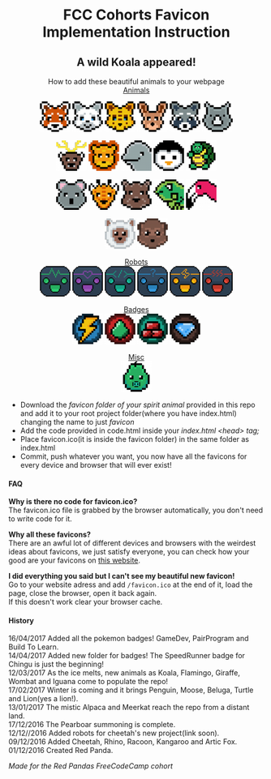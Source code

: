 <h1 align="center">FCC Cohorts Favicon Implementation Instruction</h1>
<h2 align="center">A wild Koala appeared!</h2>
<p align="center">How to add these beautiful animals to your webpage<br>
<a href="./animals">Animals</a><br></p>

<p align="center">
<img src="./animals/red-panda/apple-touch-icon-60x60.png" title="Red Panda" alt="Red Panda">
<img src="./animals/artic-fox/apple-touch-icon-60x60.png" title="Artic Fox" alt="Artic Fox">
<img src="./animals/cheetah/apple-touch-icon-60x60.png" title="Cheetah" alt="Cheetah">
<img src="./animals/kangaroo/apple-touch-icon-60x60.png" title="Kangaroo" alt="Kangaroo">
<img src="./animals/racoon/apple-touch-icon-60x60.png" title="Racoon" alt="Racoon">
<img src="./animals/rhino/apple-touch-icon-60x60.png" title="Rhino" alt="Rhino"><br></p>
<p align="center">
<img src="./animals/moose/apple-touch-icon-60x60.png" title="Moose" alt="Moose">
<img src="./animals/lion/apple-touch-icon-60x60.png" title="Lion" alt="Lion">
<img src="./animals/beluga/apple-touch-icon-60x60.png" title="Beluga" alt="Beluga">
<img src="./animals/penguin/apple-touch-icon-60x60.png" title="Penguin" alt="Penguin">
<img src="./animals/turtle/apple-touch-icon-60x60.png" title="Turtle" alt="Turtle"><br></p>
<p align="center">
<img src="./animals/koala/apple-touch-icon-60x60.png" title="Koala" alt="Koala">
<img src="./animals/giraffe/apple-touch-icon-60x60.png" title="Giraffe" alt="Giraffe">
<img src="./animals/wombat/apple-touch-icon-60x60.png" title="Wombat" alt="Wombat">
<img src="./animals/iguana/apple-touch-icon-60x60.png" title="Iguana" alt="Iguana">
<img src="./animals/flamingo/apple-touch-icon-60x60.png" title="Flamingo" alt="Flamingo"><br></p>
<p align="center">
<img src="./animals/alpaca/apple-touch-icon-60x60.png" title="Alpaca" alt="Alpaca">
<img src="./animals/meerkat/apple-touch-icon-60x60.png" title="Meerkat" alt="Meerkat"><br></p>
<p align="center">
<a href="./robots">Robots</a><br>
<img src="./robots/chat-robot-life/apple-touch-icon-60x60.png" title="Happy Robot" alt="Happy Robot">
<img src="./robots/chat-robot-love/apple-touch-icon-60x60.png" title="Love Robot" alt="Love Robot">
<img src="./robots/chat-robot-coder/apple-touch-icon-60x60.png" title="WebDev Robot" alt="WebDev Robot">
<img src="./robots/chat-robot-genie/apple-touch-icon-60x60.png" title="Genie Robot" alt="Genie Robot">
<img src="./robots/chat-robot-flash/apple-touch-icon-60x60.png" title="Flash Robot" alt="Flash Robot">
<img src="./robots/chat-robot-angry/apple-touch-icon-60x60.png" title="Angry Robot" alt="Angry Robot"><br></p>
<p align="center">
<a href="./misc">Badges</a><br>
<img src="./badges/speedrunner-badge/apple-touch-icon-60x60.png" title="Speedrunner Badge" alt="Badge for the speedrunner challenge">
<img src="./badges/pairprogram-badge/apple-touch-icon-60x60.png" title="PairProgramBadge" alt="Badge for the pairprogramming buddies">
<img src="./badges/buildtolearn-badge/apple-touch-icon-60x60.png" title="BuildToLearnBadge" alt="Badge for the build-to-learn challenge">
<img src="./badges/gamedev-badge/apple-touch-icon-60x60.png" title="GameDevBadge" alt="Badge for the gamedev challenge">
</p>
<p align="center">
<a href="./misc">Misc</a><br>
<img src="./misc/the-pearboar/apple-touch-icon-60x60.png" title="Pearboar!" alt="Pearboar!">
</p>

<ul>
<li>Download the <i>favicon folder of your spirit animal</i> provided in this repo and add it to your root project folder(where you have index.html) changing the name to just <i>favicon</i></li>
<li>Add the code provided in code.html inside your <i>index.html &lt;head&gt; tag;</i></li>
<li>Place favicon.ico(it is inside the favicon folder) in the same folder as index.html</li>
<li>Commit, push whatever you want, you now have all the favicons for every device and browser that will ever exist!</li>
</ul>

<h4>FAQ</h4>
<p><b>Why is there no code for favicon.ico?</b><br>
The favicon.ico file is grabbed by the browser automatically, you don't need to write code for it.<br>


<b>Why all these favicons?</b><br>
There are an awful lot of different devices and browsers with the weirdest ideas about favicons, we just satisfy everyone, you can check how your good are your favicons on <a href="http://www.favicomatic.com/favicon-test">this website</a>.<br>


<b>I did everything you said but I can't see my beautiful new favicon!</b><br>
Go to your website adress and add <code>/favicon.ico</code> at the end of it, load the page, close the browser, open it back again.<br>
If this doesn't work clear your browser cache.</p>


<h4>History</h4>
<p>
16/04/2017 Added all the pokemon badges! GameDev, PairProgram and Build To Learn.<br>
14/04/2017 Added new folder for badges! The SpeedRunner badge for Chingu is just the beginning!<br>
12/03/2017 As the ice melts, new animals as Koala, Flamingo, Giraffe, Wombat and Iguana come to populate the repo!<br>
17/02/2017 Winter is coming and it brings Penguin, Moose, Beluga, Turtle and Lion(yes a lion!).<br>
13/01/2017 The mistic Alpaca and Meerkat reach the repo from a distant land.<br>
17/12/2016 The Pearboar summoning is complete.<br>
12/12//2016 Added robots for cheetah's new project(link soon).<br>
09/12/2016 Added Cheetah, Rhino, Racoon, Kangaroo and Artic Fox.<br>
01/12/2016 Created Red Panda.</p>

<i>Made for the Red Pandas FreeCodeCamp cohort</i></p>
